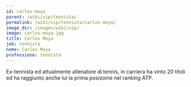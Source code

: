 ```yaml
---
id: carlos-moya
parent: /wiki/vip/tennista/
permalink: /wiki/vip/tennista/carlos-moya/
image_dir: /images/wiki/vip/
image: carlos-moya.jpg
title: Carlos Moya
job: tennista
nome: Carlos Moya
professione: tennista
---
```

Ex-tennista ed attualmente allenatore di tennis, in carriera ha vinto 20 titoli ed ha raggiunto anche lui la prima posizoine nel ranking ATP. 